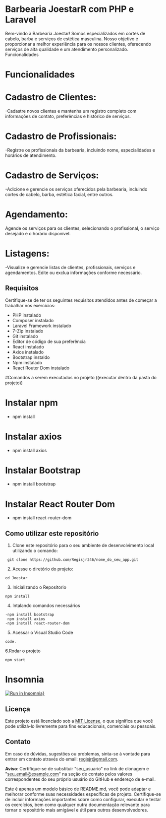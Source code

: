 
# Barbearia JoestarR com PHP e Laravel

Bem-vindo à Barbearia Joestar! Somos especializados em cortes de cabelo, barba e serviços de estética masculina. Nosso objetivo é proporcionar a melhor experiência para os nossos clientes, oferecendo serviços de alta qualidade e um atendimento personalizado.
Funcionalidades



# Funcionalidades
# Cadastro de Clientes:
-Cadastre novos clientes e mantenha um registro completo com informações de contato, preferências e histórico de serviços.
# Cadastro de Profissionais:
-Registre os profissionais da barbearia, incluindo nome, especialidades e horários de atendimento.
# Cadastro de Serviços:
-Adicione e gerencie os serviços oferecidos pela barbearia, incluindo cortes de cabelo, barba, estética facial, entre outros.
# Agendamento:
Agende os serviços para os clientes, selecionando o profissional, o serviço desejado e o horário disponível.
# Listagens:
-Visualize e gerencie listas de clientes, profissionais, serviços e agendamentos.
Edite ou exclua informações conforme necessário.

## Requisitos

Certifique-se de ter os seguintes requisitos atendidos antes de começar a trabalhar nos exercícios:

- PHP instalado
- Composer instalado
- Laravel Framework instalado
- 7-Zip instalado
- Git instalado
- Editor de código de sua preferência
- React instalado
- Axios instalado
- Bootstrap instaldo
- Npm instalado
- React Router Dom instalado

#Comandos a serem executados no projeto ((executar dentro da pasta do projeto))

# Instalar npm
- npm install


# Instalar axios 
- npm install axios

# Instalar Bootstrap 
- npm install bootstrap

# Instalar React Router Dom
- npm install react-router-dom


## Como utilizar este repositório

1. Clone este repositório para o seu ambiente de desenvolvimento local utilizando o comando:
```
 git clone https://github.com/Regisjr246/nome_do_seu_app.git
```
2. Acesse o diretório do projeto:
```
cd Joestar
```
3. Inicializando o Repositorio 
```
npm install
```
4. Intalando comandos necessários
```  
-npm install bootstrap
 npm install axios
-npm install react-router-dom

```
5. Acessar o Visual Studio Code
```
code.
```

6.Rodar o projeto
```
npm start

```
# Insomnia 
[![Run in Insomnia}](https://insomnia.rest/images/run.svg)](https://insomnia.rest/run/?label=Joestar&uri=%7B%22_type%22%3A%22export%22%2C%22__export_format%22%3A4%2C%22__export_date%22%3A%222023-11-23T17%3A16%3A10.086Z%22%2C%22__export_source%22%3A%22insomnia.desktop.app%3Av2022.7.5%22%2C%22resources%22%3A%5B%7B%22_id%22%3A%22req_643569000f7e46a8a79b33af5749b5a9%22%2C%22parentId%22%3A%22wrk_92e863e4021049178340991bd9cdc9ef%22%2C%22modified%22%3A1674483403831%2C%22created%22%3A1674483403831%2C%22url%22%3A%22%22%2C%22name%22%3A%22New%20Request%22%2C%22description%22%3A%22%22%2C%22method%22%3A%22GET%22%2C%22body%22%3A%7B%7D%2C%22parameters%22%3A%5B%5D%2C%22headers%22%3A%5B%5D%2C%22authentication%22%3A%7B%7D%2C%22metaSortKey%22%3A-1674483403831%2C%22isPrivate%22%3Afalse%2C%22settingStoreCookies%22%3Atrue%2C%22settingSendCookies%22%3Atrue%2C%22settingDisableRenderRequestBody%22%3Afalse%2C%22settingEncodeUrl%22%3Atrue%2C%22settingRebuildPath%22%3Atrue%2C%22settingFollowRedirects%22%3A%22global%22%2C%22_type%22%3A%22request%22%7D%2C%7B%22_id%22%3A%22wrk_92e863e4021049178340991bd9cdc9ef%22%2C%22parentId%22%3Anull%2C%22modified%22%3A1674483403822%2C%22created%22%3A1674483403822%2C%22name%22%3A%22New%20Document%22%2C%22description%22%3A%22%22%2C%22scope%22%3A%22design%22%2C%22_type%22%3A%22workspace%22%7D%2C%7B%22_id%22%3A%22req_c3f9fb98c0b140ea936994b84ba9d590%22%2C%22parentId%22%3A%22fld_01e54ba39d8247bc880762147988532b%22%2C%22modified%22%3A1697561288196%2C%22created%22%3A1697560716255%2C%22url%22%3A%22127.0.0.1%3A8000%2Fapi%2Fcadastro%22%2C%22name%22%3A%22CADASTRO%22%2C%22description%22%3A%22%22%2C%22method%22%3A%22POST%22%2C%22body%22%3A%7B%22mimeType%22%3A%22application%2Fjson%22%2C%22text%22%3A%22%7B%5Cn%5Ct%5Cn%5Ct%5Cn%5Ct%5C%22nome%5C%22%3A%5C%22dragojjjjn%5C%22%2C%5Cn%5Ct%5C%22celular%5C%22%3A%5C%2218981953856%5C%22%2C%5Cn%5Ct%5C%22email%5C%22%3A%5C%22regisjr246%40gmail.com%5C%22%2C%5Cn%5C%22cpf%5C%22%3A%5C%2242394425830%5C%22%2C%5Cn%5Ct%5C%22dataNascimento%5C%22%3A%5C%222000-01-01%5C%22%2C%5Cn%5Ct%5C%22cidade%5C%22%3A%5C%22sao%20Pauilo%5C%22%2C%5Cn%5Ct%5C%22estado%5C%22%3A%5C%22SP%5C%22%2C%5Cn%5Ct%5C%22pais%5C%22%3A%5C%22Brasil%5C%22%2C%5Cn%5Ct%5C%22rua%5C%22%3A%5C%22dagonnn%5C%22%2C%5Cn%5Ct%5C%22nuemro%5C%22%3A%5C%22444%5C%22%2C%5Cn%5Ct%5C%22bairro%5C%22%3A%5C%22renascer%5C%22%2C%5Cn%5Ct%5C%22cep%5C%22%3A%5C%2219470000%5C%22%2C%5Cn%5Ct%5C%22complemento%5C%22%3A%5C%22draogn%5C%22%2C%5Cn%5Ct%5C%22password%5C%22%3A%2012345644%5C%22%5Ct%5Cn%22%7D%2C%22parameters%22%3A%5B%5D%2C%22headers%22%3A%5B%7B%22name%22%3A%22Content-Type%22%2C%22value%22%3A%22application%2Fjson%22%7D%5D%2C%22authentication%22%3A%7B%7D%2C%22metaSortKey%22%3A-1697560716255%2C%22isPrivate%22%3Afalse%2C%22settingStoreCookies%22%3Atrue%2C%22settingSendCookies%22%3Atrue%2C%22settingDisableRenderRequestBody%22%3Afalse%2C%22settingEncodeUrl%22%3Atrue%2C%22settingRebuildPath%22%3Atrue%2C%22settingFollowRedirects%22%3A%22global%22%2C%22_type%22%3A%22request%22%7D%2C%7B%22_id%22%3A%22fld_01e54ba39d8247bc880762147988532b%22%2C%22parentId%22%3A%22wrk_92e863e4021049178340991bd9cdc9ef%22%2C%22modified%22%3A1697560714424%2C%22created%22%3A1697560714424%2C%22name%22%3A%22CLIENTES%22%2C%22description%22%3A%22%22%2C%22environment%22%3A%7B%7D%2C%22environmentPropertyOrder%22%3Anull%2C%22metaSortKey%22%3A-1697560714424%2C%22_type%22%3A%22request_group%22%7D%2C%7B%22_id%22%3A%22req_d1a4503e59c7487b9c8772e728afd3bd%22%2C%22parentId%22%3A%22fld_cc6a71b8874840579d046378401235d1%22%2C%22modified%22%3A1700755908462%2C%22created%22%3A1697561500769%2C%22url%22%3A%22127.0.0.1%3A8000%2Fapi%2FcadastroCliente%22%2C%22name%22%3A%22Cadastro%20Cliente%22%2C%22description%22%3A%22%22%2C%22method%22%3A%22POST%22%2C%22body%22%3A%7B%22mimeType%22%3A%22application%2Fjson%22%2C%22text%22%3A%22%7B%5Cn%5Ct%20%20%20%20%20%20%20%20%5C%22nome%5C%22%3A%5C%22dragon%5C%22%2C%5Cn%20%20%20%20%20%20%20%20%5C%22celular%5C%22%3A%5C%2218981953856%5C%22%2C%5Cn%20%20%20%20%20%20%20%20%5C%22email%5C%22%3A%5C%22regisjr246%40gmail.com%5C%22%2C%5Cn%20%20%20%20%20%20%20%20%5C%22cpf%5C%22%3A%5C%2242394425830%5C%22%2C%5Cn%20%20%20%20%20%20%20%20%5C%22dataNascimento%5C%22%3A%5C%22200-01-01%5C%22%2C%5Cn%20%20%20%20%20%20%20%20%5C%22cidade%5C%22%3A%5C%22DFGHJK%5C%22%2C%5Cn%20%20%20%20%20%20%20%20%5C%22estado%5C%22%3A%5C%22SP%5C%22%2C%5Cn%20%20%20%20%20%20%20%20%5C%22pais%5C%22%3A%5C%22dfgvhbjn%5C%22%2C%5Cn%20%20%20%20%20%20%20%20%5C%22rua%5C%22%3A%5C%22dxfcgvhbnm%5C%22%2C%5Cn%20%20%20%20%20%20%20%20%5C%22numero%5C%22%3A%5C%22222%5C%22%2C%5Cn%20%20%20%20%20%20%20%20%5C%22bairro%5C%22%3A%5C%22dsfghj%5C%22%2C%5Cn%20%20%20%20%20%20%20%20%5C%22cep%5C%22%3A%5C%2219470000%5C%22%2C%5Cn%20%20%20%20%20%20%20%20%5C%22complemento%5C%22%3A%5C%22asdfgh%5C%22%2C%5Cn%20%20%20%20%20%20%20%20%5C%22password%5C%22%3A%5C%221111%5C%22%5Cn%7D%22%7D%2C%22parameters%22%3A%5B%5D%2C%22headers%22%3A%5B%7B%22name%22%3A%22Content-Type%22%2C%22value%22%3A%22application%2Fjson%22%7D%5D%2C%22authentication%22%3A%7B%7D%2C%22metaSortKey%22%3A-1697561500769%2C%22isPrivate%22%3Afalse%2C%22settingStoreCookies%22%3Atrue%2C%22settingSendCookies%22%3Atrue%2C%22settingDisableRenderRequestBody%22%3Afalse%2C%22settingEncodeUrl%22%3Atrue%2C%22settingRebuildPath%22%3Atrue%2C%22settingFollowRedirects%22%3A%22global%22%2C%22_type%22%3A%22request%22%7D%2C%7B%22_id%22%3A%22fld_cc6a71b8874840579d046378401235d1%22%2C%22parentId%22%3A%22wrk_1f1661f243c74be58d95ce19897cf9d2%22%2C%22modified%22%3A1697561492819%2C%22created%22%3A1697561492819%2C%22name%22%3A%22Clientes%22%2C%22description%22%3A%22%22%2C%22environment%22%3A%7B%7D%2C%22environmentPropertyOrder%22%3Anull%2C%22metaSortKey%22%3A-1697561492819%2C%22_type%22%3A%22request_group%22%7D%2C%7B%22_id%22%3A%22wrk_1f1661f243c74be58d95ce19897cf9d2%22%2C%22parentId%22%3Anull%2C%22modified%22%3A1694708199871%2C%22created%22%3A1694708199871%2C%22name%22%3A%22My%20Collection%22%2C%22description%22%3A%22%22%2C%22scope%22%3A%22collection%22%2C%22_type%22%3A%22workspace%22%7D%2C%7B%22_id%22%3A%22req_bfc6f58001aa4161a477032079fbd1db%22%2C%22parentId%22%3A%22fld_cc6a71b8874840579d046378401235d1%22%2C%22modified%22%3A1700755978011%2C%22created%22%3A1697562681135%2C%22url%22%3A%22127.0.0.1%3A8000%2Fapi%2FCPF%22%2C%22name%22%3A%22Bucar%20cpf%22%2C%22description%22%3A%22%22%2C%22method%22%3A%22POST%22%2C%22body%22%3A%7B%22mimeType%22%3A%22application%2Fjson%22%2C%22text%22%3A%22%5Cn%7B%5Cn%5Ct%5C%22cpf%5C%22%3A%5C%2223%5C%22%5Cn%7D%22%7D%2C%22parameters%22%3A%5B%5D%2C%22headers%22%3A%5B%7B%22name%22%3A%22Content-Type%22%2C%22value%22%3A%22application%2Fjson%22%7D%5D%2C%22authentication%22%3A%7B%7D%2C%22metaSortKey%22%3A-1697561498409%2C%22isPrivate%22%3Afalse%2C%22settingStoreCookies%22%3Atrue%2C%22settingSendCookies%22%3Atrue%2C%22settingDisableRenderRequestBody%22%3Afalse%2C%22settingEncodeUrl%22%3Atrue%2C%22settingRebuildPath%22%3Atrue%2C%22settingFollowRedirects%22%3A%22global%22%2C%22_type%22%3A%22request%22%7D%2C%7B%22_id%22%3A%22req_75cc83799e6343c1a165306a2be66a56%22%2C%22parentId%22%3A%22fld_cc6a71b8874840579d046378401235d1%22%2C%22modified%22%3A1700756027843%2C%22created%22%3A1697562728248%2C%22url%22%3A%22127.0.0.1%3A8000%2Fapi%2Ftelefone%22%2C%22name%22%3A%22Bucar%20telefone%22%2C%22description%22%3A%22%22%2C%22method%22%3A%22POST%22%2C%22body%22%3A%7B%22mimeType%22%3A%22application%2Fjson%22%2C%22text%22%3A%22%7B%5Cn%5Ct%5C%22celular%5C%22%3A%5C%2210000000000000000000%5C%22%5Cn%7D%22%7D%2C%22parameters%22%3A%5B%5D%2C%22headers%22%3A%5B%7B%22name%22%3A%22Content-Type%22%2C%22value%22%3A%22application%2Fjson%22%7D%5D%2C%22authentication%22%3A%7B%7D%2C%22metaSortKey%22%3A-1697561497229%2C%22isPrivate%22%3Afalse%2C%22settingStoreCookies%22%3Atrue%2C%22settingSendCookies%22%3Atrue%2C%22settingDisableRenderRequestBody%22%3Afalse%2C%22settingEncodeUrl%22%3Atrue%2C%22settingRebuildPath%22%3Atrue%2C%22settingFollowRedirects%22%3A%22global%22%2C%22_type%22%3A%22request%22%7D%2C%7B%22_id%22%3A%22req_add7d5b73097492d86b72cdebe8ec912%22%2C%22parentId%22%3A%22fld_cc6a71b8874840579d046378401235d1%22%2C%22modified%22%3A1700759656797%2C%22created%22%3A1697562763859%2C%22url%22%3A%22127.0.0.1%3A8000%2Fapi%2FbuscarNomecliente%22%2C%22name%22%3A%22Bucar%20por%20nome%22%2C%22description%22%3A%22%22%2C%22method%22%3A%22POST%22%2C%22body%22%3A%7B%22mimeType%22%3A%22application%2Fjson%22%2C%22text%22%3A%22%5Cn%7B%5Cn%5Ct%5C%22nome%5C%22%3A%5C%22r%5C%22%5Cn%7D%22%7D%2C%22parameters%22%3A%5B%5D%2C%22headers%22%3A%5B%7B%22name%22%3A%22Content-Type%22%2C%22value%22%3A%22application%2Fjson%22%7D%5D%2C%22authentication%22%3A%7B%7D%2C%22metaSortKey%22%3A-1697561496639%2C%22isPrivate%22%3Afalse%2C%22settingStoreCookies%22%3Atrue%2C%22settingSendCookies%22%3Atrue%2C%22settingDisableRenderRequestBody%22%3Afalse%2C%22settingEncodeUrl%22%3Atrue%2C%22settingRebuildPath%22%3Atrue%2C%22settingFollowRedirects%22%3A%22global%22%2C%22_type%22%3A%22request%22%7D%2C%7B%22_id%22%3A%22req_9206cdcba529472ba90701bfb59540db%22%2C%22parentId%22%3A%22fld_cc6a71b8874840579d046378401235d1%22%2C%22modified%22%3A1700756089346%2C%22created%22%3A1697562793606%2C%22url%22%3A%22127.0.0.1%3A8000%2Fapi%2Fcep%22%2C%22name%22%3A%22Bucar%20por%20cep%22%2C%22description%22%3A%22%22%2C%22method%22%3A%22POST%22%2C%22body%22%3A%7B%22mimeType%22%3A%22application%2Fjson%22%2C%22text%22%3A%22%5Cn%7B%5Cn%5Ct%5Cn%5Ct%5C%22cep%5C%22%3A%5C%22470%5C%22%5Cn%7D%22%7D%2C%22parameters%22%3A%5B%5D%2C%22headers%22%3A%5B%7B%22name%22%3A%22Content-Type%22%2C%22value%22%3A%22application%2Fjson%22%7D%5D%2C%22authentication%22%3A%7B%7D%2C%22metaSortKey%22%3A-1697561496344%2C%22isPrivate%22%3Afalse%2C%22settingStoreCookies%22%3Atrue%2C%22settingSendCookies%22%3Atrue%2C%22settingDisableRenderRequestBody%22%3Afalse%2C%22settingEncodeUrl%22%3Atrue%2C%22settingRebuildPath%22%3Atrue%2C%22settingFollowRedirects%22%3A%22global%22%2C%22_type%22%3A%22request%22%7D%2C%7B%22_id%22%3A%22req_245614f342da47a18aa503d8b4bc34c1%22%2C%22parentId%22%3A%22fld_cc6a71b8874840579d046378401235d1%22%2C%22modified%22%3A1700756060574%2C%22created%22%3A1697562815217%2C%22url%22%3A%22127.0.0.1%3A8000%2Fapi%2Femail%22%2C%22name%22%3A%22Bucar%20por%20email%22%2C%22description%22%3A%22%22%2C%22method%22%3A%22POST%22%2C%22body%22%3A%7B%22mimeType%22%3A%22application%2Fjson%22%2C%22text%22%3A%22%7B%5Cn%5Ct%5C%22email%5C%22%3A%5C%22eeeeeeeeeeeeeer%5C%22%5Cn%7D%5Cn%22%7D%2C%22parameters%22%3A%5B%5D%2C%22headers%22%3A%5B%7B%22name%22%3A%22Content-Type%22%2C%22value%22%3A%22application%2Fjson%22%7D%5D%2C%22authentication%22%3A%7B%7D%2C%22metaSortKey%22%3A-1697561496196.5%2C%22isPrivate%22%3Afalse%2C%22settingStoreCookies%22%3Atrue%2C%22settingSendCookies%22%3Atrue%2C%22settingDisableRenderRequestBody%22%3Afalse%2C%22settingEncodeUrl%22%3Atrue%2C%22settingRebuildPath%22%3Atrue%2C%22settingFollowRedirects%22%3A%22global%22%2C%22_type%22%3A%22request%22%7D%2C%7B%22_id%22%3A%22req_bf158658199742f892437c1c855f2a70%22%2C%22parentId%22%3A%22fld_cc6a71b8874840579d046378401235d1%22%2C%22modified%22%3A1700757261773%2C%22created%22%3A1697562851024%2C%22url%22%3A%22127.0.0.1%3A8000%2Fapi%2FupdateCliente%22%2C%22name%22%3A%22Atualizar%20Cliente%22%2C%22description%22%3A%22%22%2C%22method%22%3A%22PUT%22%2C%22body%22%3A%7B%22mimeType%22%3A%22application%2Fjson%22%2C%22text%22%3A%22%7B%5Cn%5Ct%20%20%20%20%20%20%20%20%5C%22id%5C%22%3A%5C%223%5C%22%2C%5Cn%5Ct%5C%22nome%5C%22%3A%5C%22dragossn%5C%22%2C%5Cn%20%20%20%20%20%20%20%20%5C%22celular%5C%22%3A%5C%2212981953856%5C%22%2C%5Cn%20%20%20%20%20%20%20%20%5C%22email%5C%22%3A%5C%22regeisjr246%40gmail.com%5C%22%2C%5Cn%20%20%20%20%20%20%20%20%5C%22cpf%5C%22%3A%5C%2242394225830%5C%22%2C%5Cn%20%20%20%20%20%20%20%20%5C%22dataNascimento%5C%22%3A%5C%22200-01-01%5C%22%2C%5Cn%20%20%20%20%20%20%20%20%5C%22cidade%5C%22%3A%5C%22DFGHJK%5C%22%2C%5Cn%20%20%20%20%20%20%20%20%5C%22estado%5C%22%3A%5C%22SP%5C%22%2C%5Cn%20%20%20%20%20%20%20%20%5C%22pais%5C%22%3A%5C%22dfgvhbjn%5C%22%2C%5Cn%20%20%20%20%20%20%20%20%5C%22rua%5C%22%3A%5C%22dxfcgvhbnm%5C%22%2C%5Cn%20%20%20%20%20%20%20%20%5C%22numero%5C%22%3A%5C%22222%5C%22%2C%5Cn%20%20%20%20%20%20%20%20%5C%22bairro%5C%22%3A%5C%22dsfghj%5C%22%2C%5Cn%20%20%20%20%20%20%20%20%5C%22cep%5C%22%3A%5C%2219470000%5C%22%2C%5Cn%20%20%20%20%20%20%20%20%5C%22complemento%5C%22%3A%5C%22asdfgh%5C%22%2C%5Cn%20%20%20%20%20%20%20%20%5C%22password%5C%22%3A%5C%221111%5C%22%5Cn%7D%22%7D%2C%22parameters%22%3A%5B%5D%2C%22headers%22%3A%5B%7B%22name%22%3A%22Content-Type%22%2C%22value%22%3A%22application%2Fjson%22%7D%5D%2C%22authentication%22%3A%7B%7D%2C%22metaSortKey%22%3A-1697561496122.75%2C%22isPrivate%22%3Afalse%2C%22settingStoreCookies%22%3Atrue%2C%22settingSendCookies%22%3Atrue%2C%22settingDisableRenderRequestBody%22%3Afalse%2C%22settingEncodeUrl%22%3Atrue%2C%22settingRebuildPath%22%3Atrue%2C%22settingFollowRedirects%22%3A%22global%22%2C%22_type%22%3A%22request%22%7D%2C%7B%22_id%22%3A%22req_43c420c27f674a99b230269c0033e713%22%2C%22parentId%22%3A%22fld_cc6a71b8874840579d046378401235d1%22%2C%22modified%22%3A1700757267971%2C%22created%22%3A1697563428961%2C%22url%22%3A%22127.0.0.1%3A8000%2Fapi%2Fexcluir%2F3%22%2C%22name%22%3A%22Deletando%20Cliente%22%2C%22description%22%3A%22%22%2C%22method%22%3A%22DELETE%22%2C%22body%22%3A%7B%22mimeType%22%3A%22application%2Fjson%22%2C%22text%22%3A%22%5Cn%22%7D%2C%22parameters%22%3A%5B%5D%2C%22headers%22%3A%5B%7B%22name%22%3A%22Content-Type%22%2C%22value%22%3A%22application%2Fjson%22%7D%5D%2C%22authentication%22%3A%7B%7D%2C%22metaSortKey%22%3A-1697561496085.875%2C%22isPrivate%22%3Afalse%2C%22settingStoreCookies%22%3Atrue%2C%22settingSendCookies%22%3Atrue%2C%22settingDisableRenderRequestBody%22%3Afalse%2C%22settingEncodeUrl%22%3Atrue%2C%22settingRebuildPath%22%3Atrue%2C%22settingFollowRedirects%22%3A%22global%22%2C%22_type%22%3A%22request%22%7D%2C%7B%22_id%22%3A%22req_c913a7285520440492509c4a6563b073%22%2C%22parentId%22%3A%22fld_cc6a71b8874840579d046378401235d1%22%2C%22modified%22%3A1700757385588%2C%22created%22%3A1700757287850%2C%22url%22%3A%22127.0.0.1%3A8000%2Fapi%2Fsenha%2Fclientes%22%2C%22name%22%3A%22Redefinir%20senha%22%2C%22description%22%3A%22%22%2C%22method%22%3A%22POST%22%2C%22body%22%3A%7B%22mimeType%22%3A%22application%2Fjson%22%2C%22text%22%3A%22%7B%5Cn%5Ct%5C%22email%5C%22%3A%5C%22regisjr246%40gmail.com%5C%22%5Cn%7D%22%7D%2C%22parameters%22%3A%5B%5D%2C%22headers%22%3A%5B%7B%22name%22%3A%22Content-Type%22%2C%22value%22%3A%22application%2Fjson%22%7D%5D%2C%22authentication%22%3A%7B%7D%2C%22metaSortKey%22%3A-1700757287850%2C%22isPrivate%22%3Afalse%2C%22settingStoreCookies%22%3Atrue%2C%22settingSendCookies%22%3Atrue%2C%22settingDisableRenderRequestBody%22%3Afalse%2C%22settingEncodeUrl%22%3Atrue%2C%22settingRebuildPath%22%3Atrue%2C%22settingFollowRedirects%22%3A%22global%22%2C%22_type%22%3A%22request%22%7D%2C%7B%22_id%22%3A%22req_dbc0432bd80646a38c40cebac80ef241%22%2C%22parentId%22%3A%22fld_cc6a71b8874840579d046378401235d1%22%2C%22modified%22%3A1700757493433%2C%22created%22%3A1700757471521%2C%22url%22%3A%22127.0.0.1%3A8000%2Fapi%2FpesquisarPorIdCleinte%2F4%22%2C%22name%22%3A%22New%20Request%22%2C%22description%22%3A%22%22%2C%22method%22%3A%22GET%22%2C%22body%22%3A%7B%7D%2C%22parameters%22%3A%5B%5D%2C%22headers%22%3A%5B%5D%2C%22authentication%22%3A%7B%7D%2C%22metaSortKey%22%3A-1700757471521%2C%22isPrivate%22%3Afalse%2C%22settingStoreCookies%22%3Atrue%2C%22settingSendCookies%22%3Atrue%2C%22settingDisableRenderRequestBody%22%3Afalse%2C%22settingEncodeUrl%22%3Atrue%2C%22settingRebuildPath%22%3Atrue%2C%22settingFollowRedirects%22%3A%22global%22%2C%22_type%22%3A%22request%22%7D%2C%7B%22_id%22%3A%22req_05992c360216437d8b58ee320f7cd676%22%2C%22parentId%22%3A%22fld_cc6a71b8874840579d046378401235d1%22%2C%22modified%22%3A1700757576994%2C%22created%22%3A1700757513321%2C%22url%22%3A%22127.0.0.1%3A8000%2Fapi%2FvisualizarCadastroCliente%22%2C%22name%22%3A%22Visualizar%20todos%20cadastros%22%2C%22description%22%3A%22%22%2C%22method%22%3A%22GET%22%2C%22body%22%3A%7B%7D%2C%22parameters%22%3A%5B%5D%2C%22headers%22%3A%5B%5D%2C%22authentication%22%3A%7B%7D%2C%22metaSortKey%22%3A-1700757513321%2C%22isPrivate%22%3Afalse%2C%22settingStoreCookies%22%3Atrue%2C%22settingSendCookies%22%3Atrue%2C%22settingDisableRenderRequestBody%22%3Afalse%2C%22settingEncodeUrl%22%3Atrue%2C%22settingRebuildPath%22%3Atrue%2C%22settingFollowRedirects%22%3A%22global%22%2C%22_type%22%3A%22request%22%7D%2C%7B%22_id%22%3A%22req_f305596dc9474456ba45a4b02acf8b6a%22%2C%22parentId%22%3A%22fld_453a137e9c79420aa7a2f26450903f23%22%2C%22modified%22%3A1700757790535%2C%22created%22%3A1697563530526%2C%22url%22%3A%22127.0.0.1%3A8000%2Fapi%2FcadastrarServico%22%2C%22name%22%3A%22CADASTRO%20SERVI%C3%87O%22%2C%22description%22%3A%22%22%2C%22method%22%3A%22POST%22%2C%22body%22%3A%7B%22mimeType%22%3A%22application%2Fjson%22%2C%22text%22%3A%22%7B%5Cn%5Ct%5C%22nome%5C%22%3A%5C%22reNNNNGBHNJMgo%5C%22%2C%5Cn%5Ct%5C%22preco%5C%22%20%3A%20%5C%22500.00%5C%22%2C%5Cn%5Ct%5C%22duracao%5C%22%3A%20%5C%2260%5C%22%2C%5Cn%5Ct%5C%22descricao%5C%22%3A%20%5C%22cha44pinha%5C%22%5Cn%7D%22%7D%2C%22parameters%22%3A%5B%5D%2C%22headers%22%3A%5B%7B%22name%22%3A%22Content-Type%22%2C%22value%22%3A%22application%2Fjson%22%7D%5D%2C%22authentication%22%3A%7B%7D%2C%22metaSortKey%22%3A-1697563530526%2C%22isPrivate%22%3Afalse%2C%22settingStoreCookies%22%3Atrue%2C%22settingSendCookies%22%3Atrue%2C%22settingDisableRenderRequestBody%22%3Afalse%2C%22settingEncodeUrl%22%3Atrue%2C%22settingRebuildPath%22%3Atrue%2C%22settingFollowRedirects%22%3A%22global%22%2C%22_type%22%3A%22request%22%7D%2C%7B%22_id%22%3A%22fld_453a137e9c79420aa7a2f26450903f23%22%2C%22parentId%22%3A%22wrk_1f1661f243c74be58d95ce19897cf9d2%22%2C%22modified%22%3A1697563496783%2C%22created%22%3A1697563496783%2C%22name%22%3A%22SERVICO%22%2C%22description%22%3A%22%22%2C%22environment%22%3A%7B%7D%2C%22environmentPropertyOrder%22%3Anull%2C%22metaSortKey%22%3A-1697563496783%2C%22_type%22%3A%22request_group%22%7D%2C%7B%22_id%22%3A%22req_b1fbb945432e4c3788b44ebca3640564%22%2C%22parentId%22%3A%22fld_453a137e9c79420aa7a2f26450903f23%22%2C%22modified%22%3A1700758764656%2C%22created%22%3A1697563593301%2C%22url%22%3A%22127.0.0.1%3A8000%2Fapi%2Fdelete%2F2%22%2C%22name%22%3A%22DELETAR%20SERVI%C3%87O%22%2C%22description%22%3A%22%22%2C%22method%22%3A%22DELETE%22%2C%22body%22%3A%7B%22mimeType%22%3A%22application%2Fjson%22%2C%22text%22%3A%22%22%7D%2C%22parameters%22%3A%5B%5D%2C%22headers%22%3A%5B%7B%22name%22%3A%22Content-Type%22%2C%22value%22%3A%22application%2Fjson%22%7D%5D%2C%22authentication%22%3A%7B%7D%2C%22metaSortKey%22%3A-1697563593301%2C%22isPrivate%22%3Afalse%2C%22settingStoreCookies%22%3Atrue%2C%22settingSendCookies%22%3Atrue%2C%22settingDisableRenderRequestBody%22%3Afalse%2C%22settingEncodeUrl%22%3Atrue%2C%22settingRebuildPath%22%3Atrue%2C%22settingFollowRedirects%22%3A%22global%22%2C%22_type%22%3A%22request%22%7D%2C%7B%22_id%22%3A%22req_5b8c3da3c82d47f09f048712295d6d63%22%2C%22parentId%22%3A%22fld_453a137e9c79420aa7a2f26450903f23%22%2C%22modified%22%3A1700759622448%2C%22created%22%3A1697565468639%2C%22url%22%3A%22127.0.0.1%3A8000%2Fapi%2FupdateServico%22%2C%22name%22%3A%22ATUALIZAR%20SERVI%C3%87O%22%2C%22description%22%3A%22%22%2C%22method%22%3A%22PUT%22%2C%22body%22%3A%7B%22mimeType%22%3A%22application%2Fjson%22%2C%22text%22%3A%22%7B%5Cn%5Ct%5C%22id%5C%22%3A%5C%223%5C%22%2C%5Cn%5Ct%5Ct%5C%22nome%5C%22%3A%5C%22REwwwGINwwwwALDO%5C%22%2C%5Cn%5Ct%5C%22preco%5C%22%20%3A%20%5C%2250000.00%5C%22%2C%5Cn%5Ct%5C%22duracao%5C%22%3A%20%5C%226000%5C%22%2C%5Cn%5Ct%5C%22descricao%5C%22%3A%20%5C%22chEEEa44pinha%5C%22%5Cn%7D%22%7D%2C%22parameters%22%3A%5B%5D%2C%22headers%22%3A%5B%7B%22name%22%3A%22Content-Type%22%2C%22value%22%3A%22application%2Fjson%22%7D%5D%2C%22authentication%22%3A%7B%7D%2C%22metaSortKey%22%3A-1697563561913.5%2C%22isPrivate%22%3Afalse%2C%22settingStoreCookies%22%3Atrue%2C%22settingSendCookies%22%3Atrue%2C%22settingDisableRenderRequestBody%22%3Afalse%2C%22settingEncodeUrl%22%3Atrue%2C%22settingRebuildPath%22%3Atrue%2C%22settingFollowRedirects%22%3A%22global%22%2C%22_type%22%3A%22request%22%7D%2C%7B%22_id%22%3A%22req_64e9b00c93f9477697546b5542a8c1bf%22%2C%22parentId%22%3A%22fld_453a137e9c79420aa7a2f26450903f23%22%2C%22modified%22%3A1700757871384%2C%22created%22%3A1697565632628%2C%22url%22%3A%22127.0.0.1%3A8000%2Fapi%2FbuscarNome%22%2C%22name%22%3A%22BUSCAR%20por%20nome%22%2C%22description%22%3A%22%22%2C%22method%22%3A%22POST%22%2C%22body%22%3A%7B%22mimeType%22%3A%22application%2Fjson%22%2C%22text%22%3A%22%7B%5Cn%5Ct%5C%22nome%5C%22%3A%5C%22r%5C%22%5Cn%7D%22%7D%2C%22parameters%22%3A%5B%5D%2C%22headers%22%3A%5B%7B%22name%22%3A%22Content-Type%22%2C%22value%22%3A%22application%2Fjson%22%7D%5D%2C%22authentication%22%3A%7B%7D%2C%22metaSortKey%22%3A-1697563546219.75%2C%22isPrivate%22%3Afalse%2C%22settingStoreCookies%22%3Atrue%2C%22settingSendCookies%22%3Atrue%2C%22settingDisableRenderRequestBody%22%3Afalse%2C%22settingEncodeUrl%22%3Atrue%2C%22settingRebuildPath%22%3Atrue%2C%22settingFollowRedirects%22%3A%22global%22%2C%22_type%22%3A%22request%22%7D%2C%7B%22_id%22%3A%22req_e3d7e510ccf648af9aec28bba4ef1313%22%2C%22parentId%22%3A%22fld_453a137e9c79420aa7a2f26450903f23%22%2C%22modified%22%3A1700757908000%2C%22created%22%3A1697566069192%2C%22url%22%3A%22127.0.0.1%3A8000%2Fapi%2Fpesquisar%22%2C%22name%22%3A%22BUSCAR%20POR%20DESCRICAO%22%2C%22description%22%3A%22%22%2C%22method%22%3A%22POST%22%2C%22body%22%3A%7B%22mimeType%22%3A%22application%2Fjson%22%2C%22text%22%3A%22%7B%5Cn%5Ct%5C%22descricao%5C%22%3A%5C%22a%5C%22%5Cn%7D%22%7D%2C%22parameters%22%3A%5B%5D%2C%22headers%22%3A%5B%7B%22name%22%3A%22Content-Type%22%2C%22value%22%3A%22application%2Fjson%22%7D%5D%2C%22authentication%22%3A%7B%7D%2C%22metaSortKey%22%3A-1697563538372.875%2C%22isPrivate%22%3Afalse%2C%22settingStoreCookies%22%3Atrue%2C%22settingSendCookies%22%3Atrue%2C%22settingDisableRenderRequestBody%22%3Afalse%2C%22settingEncodeUrl%22%3Atrue%2C%22settingRebuildPath%22%3Atrue%2C%22settingFollowRedirects%22%3A%22global%22%2C%22_type%22%3A%22request%22%7D%2C%7B%22_id%22%3A%22req_8b91d29c7a7345bf80d24733d4f557d0%22%2C%22parentId%22%3A%22fld_453a137e9c79420aa7a2f26450903f23%22%2C%22modified%22%3A1700758002075%2C%22created%22%3A1700757962665%2C%22url%22%3A%22127.0.0.1%3A8000%2Fapi%2FvisualizarServico%22%2C%22name%22%3A%22VISUALIZAR%20TODOS%20OS%20CADASTROS%22%2C%22description%22%3A%22%22%2C%22method%22%3A%22GET%22%2C%22body%22%3A%7B%7D%2C%22parameters%22%3A%5B%5D%2C%22headers%22%3A%5B%5D%2C%22authentication%22%3A%7B%7D%2C%22metaSortKey%22%3A-1700757962665%2C%22isPrivate%22%3Afalse%2C%22settingStoreCookies%22%3Atrue%2C%22settingSendCookies%22%3Atrue%2C%22settingDisableRenderRequestBody%22%3Afalse%2C%22settingEncodeUrl%22%3Atrue%2C%22settingRebuildPath%22%3Atrue%2C%22settingFollowRedirects%22%3A%22global%22%2C%22_type%22%3A%22request%22%7D%2C%7B%22_id%22%3A%22req_fcf6c2b7ce854792a0f591c7de9144ca%22%2C%22parentId%22%3A%22fld_453a137e9c79420aa7a2f26450903f23%22%2C%22modified%22%3A1700758778731%2C%22created%22%3A1700758007341%2C%22url%22%3A%22127.0.0.1%3A8000%2Fapi%2FpesquisarPorIdServico%2F3%22%2C%22name%22%3A%22PESQUISAR%20POR%20ID%22%2C%22description%22%3A%22%22%2C%22method%22%3A%22GET%22%2C%22body%22%3A%7B%7D%2C%22parameters%22%3A%5B%5D%2C%22headers%22%3A%5B%5D%2C%22authentication%22%3A%7B%7D%2C%22metaSortKey%22%3A-1700758007341%2C%22isPrivate%22%3Afalse%2C%22settingStoreCookies%22%3Atrue%2C%22settingSendCookies%22%3Atrue%2C%22settingDisableRenderRequestBody%22%3Afalse%2C%22settingEncodeUrl%22%3Atrue%2C%22settingRebuildPath%22%3Atrue%2C%22settingFollowRedirects%22%3A%22global%22%2C%22_type%22%3A%22request%22%7D%2C%7B%22_id%22%3A%22req_ccd6cca7c8a44da4809eed4091fe3a08%22%2C%22parentId%22%3A%22fld_e27edb6b3ecd4ab6811941428ee8c306%22%2C%22modified%22%3A1700758156891%2C%22created%22%3A1697566263210%2C%22url%22%3A%22127.0.0.1%3A8000%2Fapi%2FcadastroProfissional%22%2C%22name%22%3A%22Cadastro%20%22%2C%22description%22%3A%22%22%2C%22method%22%3A%22POST%22%2C%22body%22%3A%7B%22mimeType%22%3A%22application%2Fjson%22%2C%22text%22%3A%22%7B%5Cn%5Ct%20%20%20%20%20%5Ct%5C%22nome%5C%22%3A%20%5C%22dragon%5C%22%2C%5Cn%5Ct%5Ct%5Ct%5C%22celular%5C%22%3A%20%5C%2218981953856%5C%22%2C%5Cn%5Ct%5Ct%5Ct%5C%22email%5C%22%3A%20%5C%22regisjr246%40gmail.com%5C%22%2C%5Cn%5Ct%5Ct%5Ct%5C%22cpf%5C%22%3A%20%5C%2242394425830%5C%22%2C%5Cn%5Ct%5Ct%5Ct%5C%22dataNascimento%5C%22%3A%20%5C%220200-01-01%5C%22%2C%5Cn%5Ct%5Ct%5Ct%5C%22cidade%5C%22%3A%20%5C%22DFGHJK%5C%22%2C%5Cn%5Ct%5Ct%5Ct%5C%22estado%5C%22%3A%20%5C%22SP%5C%22%2C%5Cn%5Ct%5Ct%5Ct%5C%22pais%5C%22%3A%20%5C%22dfgvhbjn%5C%22%2C%5Cn%5Ct%5Ct%5Ct%5C%22rua%5C%22%3A%20%5C%22dxfcgvhbnm%5C%22%2C%5Cn%5Ct%5Ct%5Ct%5C%22numero%5C%22%3A%20%5C%22222%5C%22%2C%5Cn%5Ct%5Ct%5Ct%5C%22bairro%5C%22%3A%20%5C%22dsfghj%5C%22%2C%5Cn%5Ct%5Ct%5Ct%5C%22cep%5C%22%3A%20%5C%2219470000%5C%22%2C%5Cn%5Ct%5Ct%5Ct%5C%22complemento%5C%22%3A%20%5C%22asdfgh%5C%22%2C%5Cn%5Ct%5Ct%5Ct%5C%22password%5C%22%3A%20%5C%2212345678%5C%22%2C%5Cn%5Ct%5Ct%5Ct%5C%22salario%5C%22%3A%20%5C%221000.00%5C%22%5Cn%7D%22%7D%2C%22parameters%22%3A%5B%5D%2C%22headers%22%3A%5B%7B%22name%22%3A%22Content-Type%22%2C%22value%22%3A%22application%2Fjson%22%7D%5D%2C%22authentication%22%3A%7B%7D%2C%22metaSortKey%22%3A-1697566263210%2C%22isPrivate%22%3Afalse%2C%22settingStoreCookies%22%3Atrue%2C%22settingSendCookies%22%3Atrue%2C%22settingDisableRenderRequestBody%22%3Afalse%2C%22settingEncodeUrl%22%3Atrue%2C%22settingRebuildPath%22%3Atrue%2C%22settingFollowRedirects%22%3A%22global%22%2C%22_type%22%3A%22request%22%7D%2C%7B%22_id%22%3A%22fld_e27edb6b3ecd4ab6811941428ee8c306%22%2C%22parentId%22%3A%22wrk_1f1661f243c74be58d95ce19897cf9d2%22%2C%22modified%22%3A1697566260155%2C%22created%22%3A1697566260155%2C%22name%22%3A%22Profissional%22%2C%22description%22%3A%22%22%2C%22environment%22%3A%7B%7D%2C%22environmentPropertyOrder%22%3Anull%2C%22metaSortKey%22%3A-1697566260155%2C%22_type%22%3A%22request_group%22%7D%2C%7B%22_id%22%3A%22req_ab63b6e5b1e64d7ebd2c58c99d6f6880%22%2C%22parentId%22%3A%22fld_e27edb6b3ecd4ab6811941428ee8c306%22%2C%22modified%22%3A1700758230709%2C%22created%22%3A1700758174825%2C%22url%22%3A%22127.0.0.1%3A8000%2Fapi%2Fsenha%2Fprofissional%22%2C%22name%22%3A%22REDEFINIR%20SENHA%22%2C%22description%22%3A%22%22%2C%22method%22%3A%22POST%22%2C%22body%22%3A%7B%22mimeType%22%3A%22application%2Fjson%22%2C%22text%22%3A%22%7B%5Cn%5Ct%20%20%20%20%20%5Cn%5Ct%5Ct%5Ct%5C%22email%5C%22%3A%20%5C%22regisjr246%40gmail.com%5C%22%2C%5Cn%5Ct%5Ct%22%7D%2C%22parameters%22%3A%5B%5D%2C%22headers%22%3A%5B%7B%22name%22%3A%22Content-Type%22%2C%22value%22%3A%22application%2Fjson%22%7D%5D%2C%22authentication%22%3A%7B%7D%2C%22metaSortKey%22%3A-1697564928255.5%2C%22isPrivate%22%3Afalse%2C%22settingStoreCookies%22%3Atrue%2C%22settingSendCookies%22%3Atrue%2C%22settingDisableRenderRequestBody%22%3Afalse%2C%22settingEncodeUrl%22%3Atrue%2C%22settingRebuildPath%22%3Atrue%2C%22settingFollowRedirects%22%3A%22global%22%2C%22_type%22%3A%22request%22%7D%2C%7B%22_id%22%3A%22req_bb927d61f56d4cdbb6a8a3d13b3d67ed%22%2C%22parentId%22%3A%22fld_e27edb6b3ecd4ab6811941428ee8c306%22%2C%22modified%22%3A1700758283030%2C%22created%22%3A1700758255695%2C%22url%22%3A%22127.0.0.1%3A8000%2Fapi%2FpesquisarPorProfissional%22%2C%22name%22%3A%22PESQUISAR%20POR%20NOME%22%2C%22description%22%3A%22%22%2C%22method%22%3A%22POST%22%2C%22body%22%3A%7B%22mimeType%22%3A%22application%2Fjson%22%2C%22text%22%3A%22%7B%5Cn%5Ct%20%20%20%20%20%5Ct%5C%22nome%5C%22%3A%20%5C%221112354657585858%5C%22%5Cn%5Ct%5Ct%5Ct%5Cn%7D%22%7D%2C%22parameters%22%3A%5B%5D%2C%22headers%22%3A%5B%7B%22name%22%3A%22Content-Type%22%2C%22value%22%3A%22application%2Fjson%22%7D%5D%2C%22authentication%22%3A%7B%7D%2C%22metaSortKey%22%3A-1697565595732.75%2C%22isPrivate%22%3Afalse%2C%22settingStoreCookies%22%3Atrue%2C%22settingSendCookies%22%3Atrue%2C%22settingDisableRenderRequestBody%22%3Afalse%2C%22settingEncodeUrl%22%3Atrue%2C%22settingRebuildPath%22%3Atrue%2C%22settingFollowRedirects%22%3A%22global%22%2C%22_type%22%3A%22request%22%7D%2C%7B%22_id%22%3A%22req_49d5b618fa1f4ab69d62af7b6c22f36c%22%2C%22parentId%22%3A%22fld_e27edb6b3ecd4ab6811941428ee8c306%22%2C%22modified%22%3A1700758322792%2C%22created%22%3A1700758311976%2C%22url%22%3A%22127.0.0.1%3A8000%2Fapi%2FvisualizarProfissional%22%2C%22name%22%3A%22VISUALIZAR%20TODOS%20OS%20PROFISSIONAIS%22%2C%22description%22%3A%22%22%2C%22method%22%3A%22GET%22%2C%22body%22%3A%7B%22mimeType%22%3A%22application%2Fjson%22%2C%22text%22%3A%22%22%7D%2C%22parameters%22%3A%5B%5D%2C%22headers%22%3A%5B%7B%22name%22%3A%22Content-Type%22%2C%22value%22%3A%22application%2Fjson%22%7D%5D%2C%22authentication%22%3A%7B%7D%2C%22metaSortKey%22%3A-1697565261994.125%2C%22isPrivate%22%3Afalse%2C%22settingStoreCookies%22%3Atrue%2C%22settingSendCookies%22%3Atrue%2C%22settingDisableRenderRequestBody%22%3Afalse%2C%22settingEncodeUrl%22%3Atrue%2C%22settingRebuildPath%22%3Atrue%2C%22settingFollowRedirects%22%3A%22global%22%2C%22_type%22%3A%22request%22%7D%2C%7B%22_id%22%3A%22req_ea25fb775c624c918c6fff53ca57120c%22%2C%22parentId%22%3A%22fld_e27edb6b3ecd4ab6811941428ee8c306%22%2C%22modified%22%3A1700758384385%2C%22created%22%3A1700758340548%2C%22url%22%3A%22127.0.0.1%3A8000%2Fapi%2FpesquisarPorCpf%22%2C%22name%22%3A%22PESQUISAR%20POR%20CPF%22%2C%22description%22%3A%22%22%2C%22method%22%3A%22POST%22%2C%22body%22%3A%7B%22mimeType%22%3A%22application%2Fjson%22%2C%22text%22%3A%22%7B%5Cn%5Ct%20%20%20%20%20%5Ct%5C%22cpf%5C%22%3A%20%5C%22232323523%5C%22%5Cn%5Ct%5Ct%5Ct%5Cn%7D%22%7D%2C%22parameters%22%3A%5B%5D%2C%22headers%22%3A%5B%7B%22name%22%3A%22Content-Type%22%2C%22value%22%3A%22application%2Fjson%22%7D%5D%2C%22authentication%22%3A%7B%7D%2C%22metaSortKey%22%3A-1697565428863.4375%2C%22isPrivate%22%3Afalse%2C%22settingStoreCookies%22%3Atrue%2C%22settingSendCookies%22%3Atrue%2C%22settingDisableRenderRequestBody%22%3Afalse%2C%22settingEncodeUrl%22%3Atrue%2C%22settingRebuildPath%22%3Atrue%2C%22settingFollowRedirects%22%3A%22global%22%2C%22_type%22%3A%22request%22%7D%2C%7B%22_id%22%3A%22req_ca9c89a00b9a46aa91abdaa6ed84b99a%22%2C%22parentId%22%3A%22fld_e27edb6b3ecd4ab6811941428ee8c306%22%2C%22modified%22%3A1700758445151%2C%22created%22%3A1700758424606%2C%22url%22%3A%22127.0.0.1%3A8000%2Fapi%2FPesquisarPorCelular%22%2C%22name%22%3A%22PESQUISAR%20POR%20CELULAR%22%2C%22description%22%3A%22%22%2C%22method%22%3A%22POST%22%2C%22body%22%3A%7B%22mimeType%22%3A%22application%2Fjson%22%2C%22text%22%3A%22%7B%5Cn%5Ct%20%20%20%20%20%5Ct%5C%22celular%5C%22%3A%20%5C%221%5C%22%5Cn%5Ct%5Ct%5Ct%5Cn%7D%22%7D%2C%22parameters%22%3A%5B%5D%2C%22headers%22%3A%5B%7B%22name%22%3A%22Content-Type%22%2C%22value%22%3A%22application%2Fjson%22%7D%5D%2C%22authentication%22%3A%7B%7D%2C%22metaSortKey%22%3A-1697565345428.7812%2C%22isPrivate%22%3Afalse%2C%22settingStoreCookies%22%3Atrue%2C%22settingSendCookies%22%3Atrue%2C%22settingDisableRenderRequestBody%22%3Afalse%2C%22settingEncodeUrl%22%3Atrue%2C%22settingRebuildPath%22%3Atrue%2C%22settingFollowRedirects%22%3A%22global%22%2C%22_type%22%3A%22request%22%7D%2C%7B%22_id%22%3A%22req_b39e98556f6d4b1d95481fc01a40f7b0%22%2C%22parentId%22%3A%22fld_e27edb6b3ecd4ab6811941428ee8c306%22%2C%22modified%22%3A1700758479216%2C%22created%22%3A1700758458068%2C%22url%22%3A%22127.0.0.1%3A8000%2Fapi%2FPesquisarPorEmail%22%2C%22name%22%3A%22PESQUISAR%20POR%20EMAIL%22%2C%22description%22%3A%22%22%2C%22method%22%3A%22POST%22%2C%22body%22%3A%7B%22mimeType%22%3A%22application%2Fjson%22%2C%22text%22%3A%22%7B%5Cn%5Ct%20%20%20%20%20%5Ct%5C%22email%5C%22%3A%20%5C%22rddddddddddde%5C%22%5Cn%5Ct%5Ct%5Ct%5Cn%7D%22%7D%2C%22parameters%22%3A%5B%5D%2C%22headers%22%3A%5B%7B%22name%22%3A%22Content-Type%22%2C%22value%22%3A%22application%2Fjson%22%7D%5D%2C%22authentication%22%3A%7B%7D%2C%22metaSortKey%22%3A-1697565303711.4531%2C%22isPrivate%22%3Afalse%2C%22settingStoreCookies%22%3Atrue%2C%22settingSendCookies%22%3Atrue%2C%22settingDisableRenderRequestBody%22%3Afalse%2C%22settingEncodeUrl%22%3Atrue%2C%22settingRebuildPath%22%3Atrue%2C%22settingFollowRedirects%22%3A%22global%22%2C%22_type%22%3A%22request%22%7D%2C%7B%22_id%22%3A%22req_f0818a82dd6641f29333494d747c3ccd%22%2C%22parentId%22%3A%22fld_e27edb6b3ecd4ab6811941428ee8c306%22%2C%22modified%22%3A1700758592829%2C%22created%22%3A1700758502020%2C%22url%22%3A%22127.0.0.1%3A8000%2Fapi%2FupdateProfissional%22%2C%22name%22%3A%22EDITAR%20FICHA%22%2C%22description%22%3A%22%22%2C%22method%22%3A%22PUT%22%2C%22body%22%3A%7B%22mimeType%22%3A%22application%2Fjson%22%2C%22text%22%3A%22%7B%5C%22id%5C%22%3A%5C%227%5C%22%2C%5Cn%5Ct%20%20%20%20%20%5Ct%5C%22nome%5C%22%3A%20%5C%22draSSSSSSSSSSSSSgon%5C%22%2C%5Cn%5Ct%5Ct%5Ct%5C%22celular%5C%22%3A%20%5C%2218181953856%5C%22%2C%5Cn%5Ct%5Ct%5Ct%5C%22email%5C%22%3A%20%5C%22reg111isjr246%40gmail.com%5C%22%2C%5Cn%5Ct%5Ct%5Ct%5C%22cpf%5C%22%3A%20%5C%2212394425830%5C%22%2C%5Cn%5Ct%5Ct%5Ct%5C%22dataNascimento%5C%22%3A%20%5C%220200-01-01%5C%22%2C%5Cn%5Ct%5Ct%5Ct%5C%22cidade%5C%22%3A%20%5C%22DFGHJK%5C%22%2C%5Cn%5Ct%5Ct%5Ct%5C%22estado%5C%22%3A%20%5C%22SP%5C%22%2C%5Cn%5Ct%5Ct%5Ct%5C%22pais%5C%22%3A%20%5C%22dfgvhbjn%5C%22%2C%5Cn%5Ct%5Ct%5Ct%5C%22rua%5C%22%3A%20%5C%22dxfcgvhbnm%5C%22%2C%5Cn%5Ct%5Ct%5Ct%5C%22numero%5C%22%3A%20%5C%22222%5C%22%2C%5Cn%5Ct%5Ct%5Ct%5C%22bairro%5C%22%3A%20%5C%22dsfghj%5C%22%2C%5Cn%5Ct%5Ct%5Ct%5C%22cep%5C%22%3A%20%5C%2219470000%5C%22%2C%5Cn%5Ct%5Ct%5Ct%5C%22complemento%5C%22%3A%20%5C%22asdfgh%5C%22%2C%5Cn%5Ct%5Ct%5Ct%5C%22password%5C%22%3A%20%5C%2212345678%5C%22%2C%5Cn%5Ct%5Ct%5Ct%5C%22salario%5C%22%3A%20%5C%221000.00%5C%22%5Cn%7D%22%7D%2C%22parameters%22%3A%5B%5D%2C%22headers%22%3A%5B%7B%22name%22%3A%22Content-Type%22%2C%22value%22%3A%22application%2Fjson%22%7D%5D%2C%22authentication%22%3A%7B%7D%2C%22metaSortKey%22%3A-1697565282852.789%2C%22isPrivate%22%3Afalse%2C%22settingStoreCookies%22%3Atrue%2C%22settingSendCookies%22%3Atrue%2C%22settingDisableRenderRequestBody%22%3Afalse%2C%22settingEncodeUrl%22%3Atrue%2C%22settingRebuildPath%22%3Atrue%2C%22settingFollowRedirects%22%3A%22global%22%2C%22_type%22%3A%22request%22%7D%2C%7B%22_id%22%3A%22req_586db45f7381446084009a20e6b57103%22%2C%22parentId%22%3A%22fld_e27edb6b3ecd4ab6811941428ee8c306%22%2C%22modified%22%3A1700758629484%2C%22created%22%3A1700758611264%2C%22url%22%3A%22127.0.0.1%3A8000%2Fapi%2FdeletarProficional%2F7%22%2C%22name%22%3A%22DELETAR%20FICHA%22%2C%22description%22%3A%22%22%2C%22method%22%3A%22DELETE%22%2C%22body%22%3A%7B%22mimeType%22%3A%22application%2Fjson%22%2C%22text%22%3A%22%22%7D%2C%22parameters%22%3A%5B%5D%2C%22headers%22%3A%5B%7B%22name%22%3A%22Content-Type%22%2C%22value%22%3A%22application%2Fjson%22%7D%5D%2C%22authentication%22%3A%7B%7D%2C%22metaSortKey%22%3A-1697565272423.457%2C%22isPrivate%22%3Afalse%2C%22settingStoreCookies%22%3Atrue%2C%22settingSendCookies%22%3Atrue%2C%22settingDisableRenderRequestBody%22%3Afalse%2C%22settingEncodeUrl%22%3Atrue%2C%22settingRebuildPath%22%3Atrue%2C%22settingFollowRedirects%22%3A%22global%22%2C%22_type%22%3A%22request%22%7D%2C%7B%22_id%22%3A%22req_80f858bfdc2e49e9959da1b9f3c09961%22%2C%22parentId%22%3A%22fld_e27edb6b3ecd4ab6811941428ee8c306%22%2C%22modified%22%3A1700758692792%2C%22created%22%3A1700758644815%2C%22url%22%3A%22127.0.0.1%3A8000%2Fapi%2FpesquisarPorIdProficional%2F8%22%2C%22name%22%3A%22PESQUISAR%20POR%20ID%22%2C%22description%22%3A%22%22%2C%22method%22%3A%22GET%22%2C%22body%22%3A%7B%22mimeType%22%3A%22application%2Fjson%22%2C%22text%22%3A%22%7B%5Cn%5Cn%7D%22%7D%2C%22parameters%22%3A%5B%5D%2C%22headers%22%3A%5B%7B%22name%22%3A%22Content-Type%22%2C%22value%22%3A%22application%2Fjson%22%7D%5D%2C%22authentication%22%3A%7B%7D%2C%22metaSortKey%22%3A-1697565293282.121%2C%22isPrivate%22%3Afalse%2C%22settingStoreCookies%22%3Atrue%2C%22settingSendCookies%22%3Atrue%2C%22settingDisableRenderRequestBody%22%3Afalse%2C%22settingEncodeUrl%22%3Atrue%2C%22settingRebuildPath%22%3Atrue%2C%22settingFollowRedirects%22%3A%22global%22%2C%22_type%22%3A%22request%22%7D%2C%7B%22_id%22%3A%22req_54b232a2eb3b4338aa48911dea5bd5a6%22%2C%22parentId%22%3A%22fld_34ee210cd74a470aaf62413aadff44c0%22%2C%22modified%22%3A1700759221379%2C%22created%22%3A1700758814673%2C%22url%22%3A%22127.0.0.1%3A8000%2Fapi%2FcadastroAgenda%22%2C%22name%22%3A%22CADASTRO%20AGENDA%22%2C%22description%22%3A%22%22%2C%22method%22%3A%22POST%22%2C%22body%22%3A%7B%22mimeType%22%3A%22application%2Fjson%22%2C%22text%22%3A%22%7B%5Cn%5Ct%5Ct%5C%22profissional_id%5C%22%3A%5C%228%5C%22%2C%5Cn%5Ct%5C%22dataHora%5C%22%3A%5C%222000-01-01%2020%3A00%5C%22%5Cn%7D%22%7D%2C%22parameters%22%3A%5B%5D%2C%22headers%22%3A%5B%7B%22name%22%3A%22Content-Type%22%2C%22value%22%3A%22application%2Fjson%22%7D%5D%2C%22authentication%22%3A%7B%7D%2C%22metaSortKey%22%3A-1700758814673%2C%22isPrivate%22%3Afalse%2C%22settingStoreCookies%22%3Atrue%2C%22settingSendCookies%22%3Atrue%2C%22settingDisableRenderRequestBody%22%3Afalse%2C%22settingEncodeUrl%22%3Atrue%2C%22settingRebuildPath%22%3Atrue%2C%22settingFollowRedirects%22%3A%22global%22%2C%22_type%22%3A%22request%22%7D%2C%7B%22_id%22%3A%22fld_34ee210cd74a470aaf62413aadff44c0%22%2C%22parentId%22%3A%22wrk_1f1661f243c74be58d95ce19897cf9d2%22%2C%22modified%22%3A1700758813430%2C%22created%22%3A1700758813430%2C%22name%22%3A%22AGENDA%22%2C%22description%22%3A%22%22%2C%22environment%22%3A%7B%7D%2C%22environmentPropertyOrder%22%3Anull%2C%22metaSortKey%22%3A-1700758813430%2C%22_type%22%3A%22request_group%22%7D%2C%7B%22_id%22%3A%22req_32b2c41311704776995677057bb6471d%22%2C%22parentId%22%3A%22fld_34ee210cd74a470aaf62413aadff44c0%22%2C%22modified%22%3A1700759274757%2C%22created%22%3A1700759250083%2C%22url%22%3A%22127.0.0.1%3A8000%2Fapi%2FdeleteAgenda%2F6%22%2C%22name%22%3A%22DELETAR%20AGENDA%22%2C%22description%22%3A%22%22%2C%22method%22%3A%22DELETE%22%2C%22body%22%3A%7B%22mimeType%22%3A%22application%2Fjson%22%2C%22text%22%3A%22%7B%5Cn%5Ct%5Cn%7D%22%7D%2C%22parameters%22%3A%5B%5D%2C%22headers%22%3A%5B%7B%22name%22%3A%22Content-Type%22%2C%22value%22%3A%22application%2Fjson%22%7D%5D%2C%22authentication%22%3A%7B%7D%2C%22metaSortKey%22%3A-1700758411007%2C%22isPrivate%22%3Afalse%2C%22settingStoreCookies%22%3Atrue%2C%22settingSendCookies%22%3Atrue%2C%22settingDisableRenderRequestBody%22%3Afalse%2C%22settingEncodeUrl%22%3Atrue%2C%22settingRebuildPath%22%3Atrue%2C%22settingFollowRedirects%22%3A%22global%22%2C%22_type%22%3A%22request%22%7D%2C%7B%22_id%22%3A%22req_fc4bb432292d4c188599be07cfa47a1b%22%2C%22parentId%22%3A%22fld_34ee210cd74a470aaf62413aadff44c0%22%2C%22modified%22%3A1700759314497%2C%22created%22%3A1700759307995%2C%22url%22%3A%22127.0.0.1%3A8000%2Fapi%2FvisualizarAgenda%22%2C%22name%22%3A%22VIZUALIZAR%20TODAS%20OS%20CADASTROS%20AGENDA%22%2C%22description%22%3A%22%22%2C%22method%22%3A%22GET%22%2C%22body%22%3A%7B%22mimeType%22%3A%22application%2Fjson%22%2C%22text%22%3A%22%22%7D%2C%22parameters%22%3A%5B%5D%2C%22headers%22%3A%5B%7B%22name%22%3A%22Content-Type%22%2C%22value%22%3A%22application%2Fjson%22%7D%5D%2C%22authentication%22%3A%7B%7D%2C%22metaSortKey%22%3A-1700758612840%2C%22isPrivate%22%3Afalse%2C%22settingStoreCookies%22%3Atrue%2C%22settingSendCookies%22%3Atrue%2C%22settingDisableRenderRequestBody%22%3Afalse%2C%22settingEncodeUrl%22%3Atrue%2C%22settingRebuildPath%22%3Atrue%2C%22settingFollowRedirects%22%3A%22global%22%2C%22_type%22%3A%22request%22%7D%2C%7B%22_id%22%3A%22req_646d350ca01e48ab8dc23b660e8534aa%22%2C%22parentId%22%3A%22fld_34ee210cd74a470aaf62413aadff44c0%22%2C%22modified%22%3A1700759578817%2C%22created%22%3A1700759337246%2C%22url%22%3A%22127.0.0.1%3A8000%2Fapi%2FbuscarPorData%22%2C%22name%22%3A%22BUSCAR%20POR%20DATA%20E%20HORA%22%2C%22description%22%3A%22%22%2C%22method%22%3A%22POST%22%2C%22body%22%3A%7B%22mimeType%22%3A%22application%2Fjson%22%2C%22text%22%3A%22%7B%5Cn%5Ct%5Cn%5Ct%5C%22dataHora%5C%22%3A%5C%222000-01-01%2020%3A00%5C%22%5Cn%7D%22%7D%2C%22parameters%22%3A%5B%5D%2C%22headers%22%3A%5B%7B%22name%22%3A%22Content-Type%22%2C%22value%22%3A%22application%2Fjson%22%7D%5D%2C%22authentication%22%3A%7B%7D%2C%22metaSortKey%22%3A-1700758713756.5%2C%22isPrivate%22%3Afalse%2C%22settingStoreCookies%22%3Atrue%2C%22settingSendCookies%22%3Atrue%2C%22settingDisableRenderRequestBody%22%3Afalse%2C%22settingEncodeUrl%22%3Atrue%2C%22settingRebuildPath%22%3Atrue%2C%22settingFollowRedirects%22%3A%22global%22%2C%22_type%22%3A%22request%22%7D%2C%7B%22_id%22%3A%22req_9e7da3a1a3554ca9b12d3f0dbba8771b%22%2C%22parentId%22%3A%22fld_34ee210cd74a470aaf62413aadff44c0%22%2C%22modified%22%3A1700759502561%2C%22created%22%3A1700759359528%2C%22url%22%3A%22127.0.0.1%3A8000%2Fapi%2Ffind%2Fagendamento%2F8%22%2C%22name%22%3A%22BUSCAR%20POR%20AGENDA%20ID%22%2C%22description%22%3A%22%22%2C%22method%22%3A%22GET%22%2C%22body%22%3A%7B%22mimeType%22%3A%22application%2Fjson%22%2C%22text%22%3A%22%22%7D%2C%22parameters%22%3A%5B%5D%2C%22headers%22%3A%5B%7B%22name%22%3A%22Content-Type%22%2C%22value%22%3A%22application%2Fjson%22%7D%5D%2C%22authentication%22%3A%7B%7D%2C%22metaSortKey%22%3A-1700758764214.75%2C%22isPrivate%22%3Afalse%2C%22settingStoreCookies%22%3Atrue%2C%22settingSendCookies%22%3Atrue%2C%22settingDisableRenderRequestBody%22%3Afalse%2C%22settingEncodeUrl%22%3Atrue%2C%22settingRebuildPath%22%3Atrue%2C%22settingFollowRedirects%22%3A%22global%22%2C%22_type%22%3A%22request%22%7D%2C%7B%22_id%22%3A%22req_066648d4b66543b2a9b41c478174b03e%22%2C%22parentId%22%3A%22fld_34ee210cd74a470aaf62413aadff44c0%22%2C%22modified%22%3A1700759564064%2C%22created%22%3A1700759519862%2C%22url%22%3A%22127.0.0.1%3A8000%2Fapi%2Fupdate%2Fagendamento%22%2C%22name%22%3A%22UPDATE%20AGENDA%22%2C%22description%22%3A%22%22%2C%22method%22%3A%22PUT%22%2C%22body%22%3A%7B%22mimeType%22%3A%22application%2Fjson%22%2C%22text%22%3A%22%7B%5Cn%5Ct%5C%22id%5C%22%3A%5C%228%5C%22%2C%5Cn%5Ct%5Ct%5C%22profissional_id%5C%22%3A%5C%228%5C%22%2C%5Cn%5Ct%5C%22dataHora%5C%22%3A%5C%222000-02-01%2020%3A00%5C%22%5Cn%7D%22%7D%2C%22parameters%22%3A%5B%5D%2C%22headers%22%3A%5B%7B%22name%22%3A%22Content-Type%22%2C%22value%22%3A%22application%2Fjson%22%7D%5D%2C%22authentication%22%3A%7B%7D%2C%22metaSortKey%22%3A-1700758789443.875%2C%22isPrivate%22%3Afalse%2C%22settingStoreCookies%22%3Atrue%2C%22settingSendCookies%22%3Atrue%2C%22settingDisableRenderRequestBody%22%3Afalse%2C%22settingEncodeUrl%22%3Atrue%2C%22settingRebuildPath%22%3Atrue%2C%22settingFollowRedirects%22%3A%22global%22%2C%22_type%22%3A%22request%22%7D%2C%7B%22_id%22%3A%22env_345c9bd1a2912c8ecdd515437a154274cef216ec%22%2C%22parentId%22%3A%22wrk_92e863e4021049178340991bd9cdc9ef%22%2C%22modified%22%3A1674483403826%2C%22created%22%3A1674483403826%2C%22name%22%3A%22Base%20Environment%22%2C%22data%22%3A%7B%7D%2C%22dataPropertyOrder%22%3Anull%2C%22color%22%3Anull%2C%22isPrivate%22%3Afalse%2C%22metaSortKey%22%3A1674483403826%2C%22_type%22%3A%22environment%22%7D%2C%7B%22_id%22%3A%22jar_345c9bd1a2912c8ecdd515437a154274cef216ec%22%2C%22parentId%22%3A%22wrk_92e863e4021049178340991bd9cdc9ef%22%2C%22modified%22%3A1674483403827%2C%22created%22%3A1674483403827%2C%22name%22%3A%22Default%20Jar%22%2C%22cookies%22%3A%5B%5D%2C%22_type%22%3A%22cookie_jar%22%7D%2C%7B%22_id%22%3A%22spc_3f78eb2013b94aaf81b3cf226fcc46ae%22%2C%22parentId%22%3A%22wrk_92e863e4021049178340991bd9cdc9ef%22%2C%22modified%22%3A1697561420387%2C%22created%22%3A1674483403822%2C%22fileName%22%3A%22New%20Document%22%2C%22contents%22%3A%22%22%2C%22contentType%22%3A%22yaml%22%2C%22_type%22%3A%22api_spec%22%7D%2C%7B%22_id%22%3A%22uts_1380377451c2487d95e3939bbc8a822b%22%2C%22parentId%22%3A%22wrk_92e863e4021049178340991bd9cdc9ef%22%2C%22modified%22%3A1674483403833%2C%22created%22%3A1674483403833%2C%22name%22%3A%22Example%20Test%20Suite%22%2C%22_type%22%3A%22unit_test_suite%22%7D%2C%7B%22_id%22%3A%22env_34e0ca53ccb1dea8898252a747eca28001eeca88%22%2C%22parentId%22%3A%22wrk_1f1661f243c74be58d95ce19897cf9d2%22%2C%22modified%22%3A1694708199875%2C%22created%22%3A1694708199875%2C%22name%22%3A%22Base%20Environment%22%2C%22data%22%3A%7B%7D%2C%22dataPropertyOrder%22%3Anull%2C%22color%22%3Anull%2C%22isPrivate%22%3Afalse%2C%22metaSortKey%22%3A1694708199876%2C%22_type%22%3A%22environment%22%7D%2C%7B%22_id%22%3A%22jar_34e0ca53ccb1dea8898252a747eca28001eeca88%22%2C%22parentId%22%3A%22wrk_1f1661f243c74be58d95ce19897cf9d2%22%2C%22modified%22%3A1694708199877%2C%22created%22%3A1694708199877%2C%22name%22%3A%22Default%20Jar%22%2C%22cookies%22%3A%5B%5D%2C%22_type%22%3A%22cookie_jar%22%7D%2C%7B%22_id%22%3A%22spc_a5a37c52cbc142559b90d856f85c249a%22%2C%22parentId%22%3A%22wrk_1f1661f243c74be58d95ce19897cf9d2%22%2C%22modified%22%3A1694708199871%2C%22created%22%3A1694708199871%2C%22fileName%22%3A%22My%20Collection%22%2C%22contents%22%3A%22%22%2C%22contentType%22%3A%22yaml%22%2C%22_type%22%3A%22api_spec%22%7D%5D%7D)


## Licença

Este projeto está licenciado sob a [MIT License](LICENSE), o que significa que você pode utilizá-lo livremente para fins educacionais, comerciais ou pessoais.

## Contato

Em caso de dúvidas, sugestões ou problemas, sinta-se à vontade para entrar em contato através do email: regisjr@gmail.com.

**Aviso**: Certifique-se de substituir "seu_usuario" no link de clonagem e "seu_email@example.com" na seção de contato pelos valores correspondentes do seu próprio usuário do GitHub e endereço de e-mail.

Este é apenas um modelo básico de README.md, você pode adaptar e melhorar conforme suas necessidades específicas de projeto. Certifique-se de incluir informações importantes sobre como configurar, executar e testar os exercícios, bem como qualquer outra documentação relevante para tornar o repositório mais amigável e útil para outros desenvolvedores.
